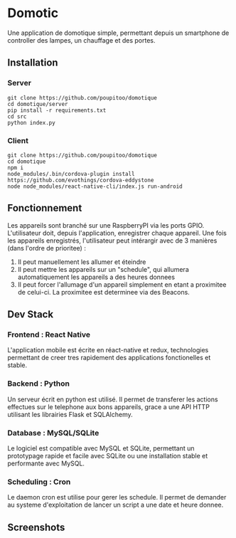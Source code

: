 # Domotic

Une application de domotique simple, permettant depuis un smartphone de
controller des lampes, un chauffage et des portes.

## Installation

### Server

```
git clone https://github.com/poupitoo/domotique
cd domotique/server
pip install -r requirements.txt
cd src
python index.py
```

### Client

```
git clone https://github.com/poupitoo/domotique
cd domotique
npm i
node_modules/.bin/cordova-plugin install https://github.com/evothings/cordova-eddystone
node node_modules/react-native-cli/index.js run-android
```

## Fonctionnement

Les appareils sont branché sur une RaspberryPI via les ports GPIO. L'utilisateur
doit, depuis l'application, enregistrer chaque appareil. Une fois les appareils
enregistrés, l'utilisateur peut intérargir avec de 3 manières (dans l'ordre de
prioritee) :

1. Il peut manuellement les allumer et éteindre
2. Il peut mettre les appareils sur un "schedule", qui allumera automatiquement
les appareils a des heures donnees
3. Il peut forcer l'allumage d'un appareil simplement en etant a proximitee de
celui-ci. La proximitee est determinee via des Beacons.

## Dev Stack

### Frontend : React Native

L'application mobile est écrite en réact-native et redux, technologies
permettant de creer tres rapidement des applications fonctionelles et stable.

### Backend : Python

Un serveur écrit en python est utilisé. Il permet de transferer les actions
effectues sur le telephone aux bons appareils, grace a une API HTTP utilisant
les librairies Flask et SQLAlchemy.

### Database : MySQL/SQLite

Le logiciel est compatible avec MySQL et SQLite, permettant un prototypage
rapide et facile avec SQLite ou une installation stable et performante avec
MySQL.

### Scheduling : Cron

Le daemon cron est utilise pour gerer les schedule. Il permet de demander au
systeme d'exploitation de lancer un script a une date et heure donnee.

## Screenshots
